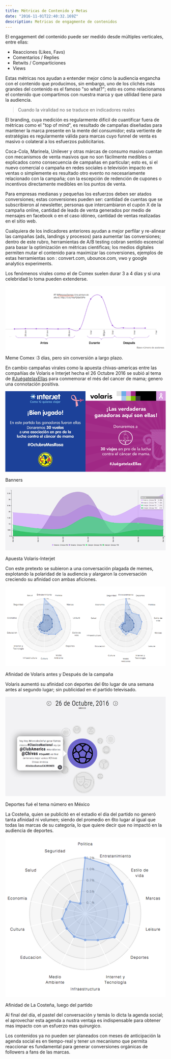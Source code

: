 ```yaml
---
title: Métricas de Contenido y Metas
date: "2016-11-01T22:40:32.169Z"
description: Metricas de engagmente de contenidos
---
```


El engagement del contenido puede ser medido desde múltiples verticales, entre ellas:

-   Reacciones (Likes, Favs)
-   Comentarios / Replies
-   Retwits / Comparticiones
-   Views

Estas métricas nos ayudan a entender mejor cómo la audiencia engancha con el contenido que producimos, sin embargo, uno de los clichés más grandes del contenido es el famoso "so what?"; esto es como relacionamos el contenido que compartimos con nuestra marca y que utilidad tiene para la audiencia.

> Cuando la viralidad no se traduce en indicadores reales

El branding, cuya medición es regularmente dificil de cuantificar fuera de métricas como el "top of mind", es resultado de campañas diseñadas para mantener la marca presente en la mente del consumidor; esta vertiente de estratégias es regularmente válida para marcas cuyo funnel de venta es masivo o colateral a los esfuerzos publicitarios.

Coca-Cola, Marinela, Unilever y otras márcas de consumo masivo cuentan con mecanismos de venta masivos que no son fácilmente medibles o explicados como consecuencia de campañas en particular; esto es, si el nuevo comercial o campaña en redes sociales o televisión impacto en ventas o simplemente es resultado otro evento no necesariamente relacionado con la campaña; con la escepción de redención de cupones o incentivos directamente medibles en los puntos de venta.

Para empresas medianas y pequeñas los esfuerzos deben ser atados conversiones; estas conversiones pueden ser: cantidad de cuentas que se subscribieron al newsletter, personas que intercambiaron el cupón X de la campaña online, cantidad de leads de venta generados por medio de mensajes en facebook o en el caso idóneo, cantidad de ventas realizadas en el sitio web.

Cualquiera de los indicadores anteriores ayudan a mejor perfilar y re-alinear las campañas (ads, landings y procesos) para aumentar las conversiones; dentro de este rubro, herramientas de A/B testing cobran sentido escencial para basar la optimización en métricas científicas; los medios digitales permiten mutar el contenido para maximizar las conversiones, ejemplos de estas herramientas son : convert.com, ubounce.com, vwo y google analytics experiments.

Los fenómenos virales como el de Comex suelen durar 3 a 4 días y si una celebridad lo toma pueden extenderse.

![](./41ebf-1ewibemwkgzauqnuy4rnpyq.png)

Meme Comex :3 días, pero sin conversión a largo plazo.

En cambio campañas virales como la apuesta chivas-americas entre las compañías de Volaris e Interjet hecha el 26 Octubre 2016 se subió al tema de [#JuégatelaxEllas](https://twitter.com/hashtag/Ju%C3%A9gatelaxEllas?src=hash) para conmemorar el més del cancer de mama; genero una connotación positiva.

![](./eab2b-1it68gi891szwal3hn5g-ya.png)

Banners

![](./363b1-1vhkvbexeydqkrf_nfbrbhq.png)

Apuesta Volaris-Interjet

Con este pretexto se subieron a una conversación plagada de memes, explotando la polaridad de la audiencia y alargaron la conversación creciendo su afinidad con ambas aficiones.

![](./cbaff-1vq8ssquzr0wqsgam8-gilg.png)

Afinidad de Volaris antes y Después de la campaña

Volaris aumentó su afinidad con deportes del 6to lugar de una semana antes al segundo lugar; sin publicidad en el partido televisado.

![](./81502-14olcwzp6v4o5tgcpmhxv7q.png)

Deportes fué el tema número en México

La Costeña, quien se publicitó en el estadio el dia del partido no generó tanta afinidad ni volumen; siendo del promedio en 6to lugar al igual que todas las marcas de su categoría, lo que quiere decir que no impactó en la audiencia de deportes.

![](./539b2-1-i3maeichuprpu8xyz-etg.png)

Afinidad de La Costeña, luego del partido

Al final del día, el pastel del conversación y temás lo dicta la agenda social; el aprovechar esta agenda a nustra ventaja es indispensable para obtener mas impacto con un esfuerzo mas quirurgico.

Los contenidos ya no pueden ser planeados con meses de anticipación la agenda social es en tiempo-real y tener un mecanismo que permita reaccionar es fundamental para generar conversiones orgánicas de followers a fans de las marcas.
